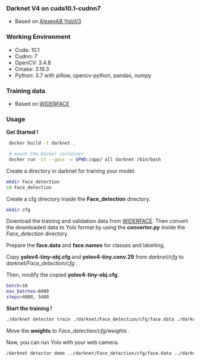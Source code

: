 ### Darknet V4 on cuda10.1-cudnn7
- Based on [AlexeyAB YoloV3](http://https://github.com/AlexeyAB/darknet "AlexeyAB YoloV3")

### Working Environment 
- Cuda: 10.1
- Cudnn: 7
- OpenCV: 3.4.8
- Cmake: 3.16.3
- Python: 3.7  with pillow, opencv-python, pandas, numpy

### Training data
- Based on [WIDERFACE](http://shuoyang1213.me/WIDERFACE/)

### Usage 
**Get Started !**

``` sh
 docker build -t darknet .

 # mount the Docker container
 docker run -it --gpus -v $PWD:/app/ all darknet /bin/bash 

```

Create a directory in darknet for training your model.
``` sh
mkdir Face_detection
cd Face_detection
```

Create a cfg directory inside the **Face_detection** directory.
``` sh
mkdir cfg
```

Download the training and validation data from [WIDERFACE](http://shuoyang1213.me/WIDERFACE/). Then convert the downloaded data to Yolo format by using the **convertor.py** inside the *Face_detection* directory.

Prepare the **face.data** and **face.names** for classes and labelling.

Copy **yolov4-tiny-obj.cfg** and **yolov4-tiny.conv.29** from *darknet/cfg* to *darknet/Face_detection/cfg* .

Then, modify the copied **yolov4-tiny-obj.cfg**.
```sh
batch=16
max_batches=6000
steps=4800, 5400
```

**Start the training !**
```sh
./darknet detector train ./darknet/Face_detection/cfg/face.data ./darknet/Face_detection/cfg/yolov4-tiny-obj.cfg ./darknet/Face_detection/cfg/yolov4-tiny.conv.29 -dont_show
```

Move the **weights** to *Face_detection/cfg/weights* .

Now, you can run Yolo with your web camera.

```sh
/darknet detector demo ../darknet/Face_detection/cfg/face.data ../darknet/Face_detection/cfg/yolov4-tiny-obj.cfg ../darknet/Face_detection/cfg/weights/yolov4-tiny-obj_final.weights
```
